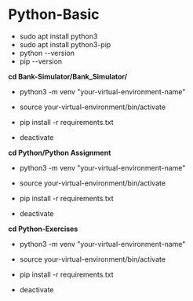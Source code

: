 # Python-Basic

<!-- Install Python and pip -->
- sudo apt install python3
- sudo apt install python3-pip
- python --version
- pip --version


<!-- Project setup -->

<!-- Bank-Simulator -->
**cd Bank-Simulator/Bank_Simulator/**
<!-- Create a virtual environment -->
- python3 -m venv "your-virtual-environment-name"
<!-- Activate the virtual environment -->
- source your-virtual-environment/bin/activate
<!-- Install dependencies -->
- pip install -r requirements.txt
<!-- Deactivate the virtual environment -->
- deactivate

<!-- Python Assignment -->
**cd Python/Python Assignment**
<!-- Create a virtual environment -->
- python3 -m venv "your-virtual-environment-name"
<!-- Activate the virtual environment -->
- source your-virtual-environment/bin/activate
<!-- Install dependencies -->
- pip install -r requirements.txt
<!-- Deactivate the virtual environment -->
- deactivate

<!-- Python Exercises -->
**cd Python-Exercises**
<!-- Create a virtual environment -->
- python3 -m venv "your-virtual-environment-name"
<!-- Activate the virtual environment -->
- source your-virtual-environment/bin/activate
<!-- Install dependencies -->
- pip install -r requirements.txt
<!-- Deactivate the virtual environment -->
- deactivate
